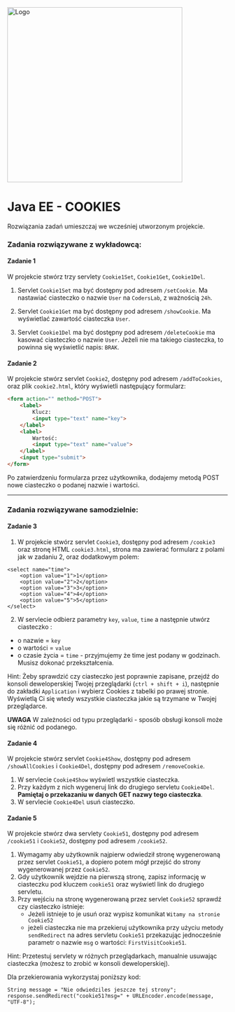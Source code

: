 <img alt="Logo" src="http://coderslab.pl/svg/logo-coderslab.svg" width="400">

# Java EE - COOKIES  


Rozwiązania zadań umieszczaj we wcześniej utworzonym projekcie.

### Zadania rozwiązywane z wykładowcą:

#### Zadanie 1

W projekcie stwórz trzy servlety `Cookie1Set`, `Cookie1Get`, `Cookie1Del`.
1. Servlet `Cookie1Set` ma być dostępny pod adresem `/setCookie`. 
Ma nastawiać ciasteczko o nazwie ```User``` na `CodersLab`, z ważnością `24h`.

2. Servlet `Cookie1Get` ma być dostępny pod adresem `/showCookie`. Ma wyświetlać zawartość ciasteczka ```User```. 

3. Servlet `Cookie1Del` ma być dostępny pod adresem  `/deleteCookie` ma kasować ciasteczko o nazwie ```User```.
 Jeżeli nie ma takiego ciasteczka, to powinna się  wyświetlić napis: `BRAK`.
  
#### Zadanie 2
W projekcie stwórz servlet `Cookie2`, dostępny pod adresem `/addToCookies`, oraz plik 
`cookie2.html`, który wyświetli następujący formularz:  
```html
<form action="" method="POST">
    <label>
        Klucz:
        <input type="text" name="key">
    </label>
    <label>
        Wartość:
        <input type="text" name="value">
    </label>
    <input type="submit">
</form>
  ``` 
Po zatwierdzeniu formularza przez użytkownika, dodajemy metodą POST nowe ciasteczko o podanej nazwie i wartości.    

-------------------------------------------------------------------------------

### Zadania rozwiązywane samodzielnie:

#### Zadanie 3

1. W projekcie stwórz servlet `Cookie3`, dostępny pod adresem `/cookie3` oraz stronę HTML `cookie3.html`,
 strona ma zawierać formularz z polami jak w zadaniu 2, oraz dodatkowym polem:
````
<select name="time">
    <option value="1">1</option>
    <option value="2">2</option>
    <option value="3">3</option>
    <option value="4">4</option>
    <option value="5">5</option>
</select>
````
2. W servlecie odbierz parametry `key`, `value`, `time` a następnie utwórz ciasteczko :
 - o nazwie = `key`
 - o wartości = `value`
 - o czasie życia = `time` - przyjmujemy że time jest podany w godzinach. Musisz dokonać przekształcenia.

Hint: Żeby sprawdzić czy ciasteczko jest poprawnie zapisane, przejdź do konsoli deweloperskiej
 Twojej przeglądarki (`ctrl + shift + i`), 
następnie do zakładki `Application` i wybierz Cookies z tabelki po prawej stronie.
Wyświetlą Ci się wtedy wszystkie ciasteczka jakie są trzymane w Twojej przeglądarce.  

**UWAGA** W zależności od typu przeglądarki - sposób obsługi konsoli może się różnić od podanego.


#### Zadanie 4

W projekcie stwórz servlet `Cookie4Show`, dostępny pod adresem `/showAllCookies` i `Cookie4Del`, dostępny pod adresem `/removeCookie`.
1. W servlecie `Cookie4Show` wyświetl wszystkie ciasteczka. 
2. Przy każdym z nich wygeneruj link do drugiego servletu `Cookie4Del`. **Pamiętaj o przekazaniu w danych GET nazwy tego ciasteczka**. 
3. W servlecie `Cookie4Del` usuń ciasteczko. 

#### Zadanie 5

W projekcie stwórz dwa servlety `Cookie51`, dostępny pod adresem `/cookie51` i `Cookie52`, dostępny pod adresem `/cookie52`.
1. Wymagamy aby użytkownik najpierw odwiedził stronę wygenerowaną przez servlet `Cookie51`,
 a dopiero potem mógł przejść do strony wygenerowanej przez `Cookie52`.
2. Gdy użytkownik wejdzie na pierwszą stronę, zapisz informację w ciasteczku pod kluczem `cookie51` 
oraz wyświetl link do drugiego servletu.
3. Przy wejściu na stronę wygenerowaną przez servlet `Cookie52` sprawdź czy ciasteczko istnieje:
    * Jeżeli istnieje to je usuń oraz wypisz komunikat `Witamy na stronie Cookie52`
    * jeżeli ciasteczka nie ma przekieruj użytkownika przy użyciu metody `sendRedirect` na adres servletu `Cookie51` 
      przekazując jednocześnie parametr o nazwie `msg` o wartości:  `FirstVisitCookie51`.
      

Hint: Przetestuj servlety w różnych przeglądarkach, manualnie usuwając ciasteczka (możesz to zrobić w konsoli deweloperskiej).

Dla przekierowania wykorzystaj poniższy kod:

```
String message = "Nie odwiedziles jeszcze tej strony";  
response.sendRedirect("cookie51?msg=" + URLEncoder.encode(message, "UTF-8");
```



